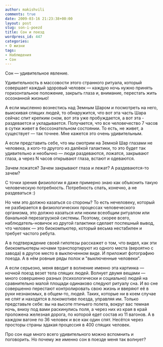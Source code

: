 ```yaml
---
author: makishvili
comments: true
date: 2009-03-16 21:23:38+00:00
layout: post
slug: son-i-poezd
title: Сон и поезд
wordpress_id: 447
categories:
- О жизни
tags:
- Наблюдения
- Сон
---
```


Сон — удивительное явление.

Удивительность в массовости этого странного ритуала, который совершает каждый здоровый человек — каждую ночь нужно принять горизонтальное положение, закрыть глаза и, внимание, перестать жить осознанной жизнью!

А если мысленно вознестись над Земным Шаром и посмотреть на него, выискивая спящих людей, то обнаружится, что вот эта часть Шара сейчас спит крепким сном, вот эта уже пробуждается, а вот эта - раздевается и укладывается. Получается, что все человечество 7 часов в сутки живет в бессознательном состоянии. То есть, не живет, а существует — так точнее. Мне кажется это очень удивительным.

<!-- more -->

А если представить себе, что мы смотрим на Земной Шар глазами не человека, а кого-то другого из далёкой галактики, то это будет так удивительно и необычно — люди раздеваются, ложатся, закрывают глаза, а через N часов открывают глаза, встают и одеваются.

Зачем ложатся? Зачем закрывают глаза и лежат? А раздеваются-то зачем?

С точки зрения физиологии я даже примерно знаю как объяснить такую человеческую потребность. Потребность спать, конечно, а не раздеваться :)

Но чем это должно казаться со стороны? То есть нечеловеку, который не разбирается в физиологических процессах человеческого организма, это должно казаться или неким всеобщим ритуалом или банальной перезагрузкой системы. Поэтому, скорее всего, наблюдатель-новичок из другой галактики сделает поспешный вывод, что человек — это биокомпьютер, который весьма нестабилен и требует частого ребута.

А в подтверждение своей гипотезы расскажет о том, что видел, как эти биокомпьютеры ночами транспортируют из одного места (вероятно с завода) в другое место в выключенном виде. И приложит фотографию поезда. А в нём ровные ряды полок и "выключенные человеки".

А если серьезно, меня вводит в волнение именно эта картинка — ночной поезд везет тела спящих людей. Волнует двумя вещами — много совершенно разных (психологически и социально) людей  на сравнительно малой площади одинаково следуют ритуалу сна. И во сне совершенно перестают контролировать свою жизнь и вверяют её в руки незнакомых, в общем-то, людей. Таких, которые ни в коем случае не спят и находятся в локомотиве поезда, управляя им. Только представьте себе: вы на высоте птичьего полета, вокруг вас темная ночь, внизу под вами раскинулись поля, а через них из края в край проложена железная дорога, по которой едет состав из 11 вагонов. А в каждом вагоне по 36 человек и все как один спят. Несётся через просторы страны эдакая процессия в 400 спящих человек.

Про сон еще много всего удивительного можно вспомнить и поговорить.
Но почему же именно сон в поезде меня так волнует?
